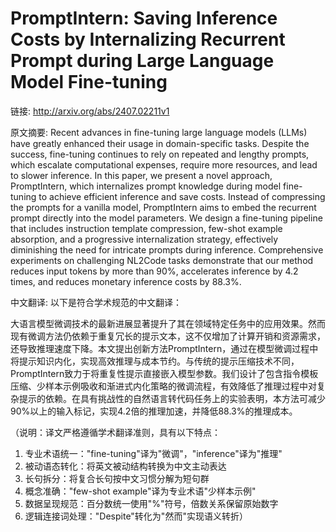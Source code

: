 # PromptIntern: Saving Inference Costs by Internalizing Recurrent Prompt during Large Language Model Fine-tuning

链接: http://arxiv.org/abs/2407.02211v1

原文摘要:
Recent advances in fine-tuning large language models (LLMs) have greatly
enhanced their usage in domain-specific tasks. Despite the success, fine-tuning
continues to rely on repeated and lengthy prompts, which escalate computational
expenses, require more resources, and lead to slower inference. In this paper,
we present a novel approach, PromptIntern, which internalizes prompt knowledge
during model fine-tuning to achieve efficient inference and save costs. Instead
of compressing the prompts for a vanilla model, PromptIntern aims to embed the
recurrent prompt directly into the model parameters. We design a fine-tuning
pipeline that includes instruction template compression, few-shot example
absorption, and a progressive internalization strategy, effectively diminishing
the need for intricate prompts during inference. Comprehensive experiments on
challenging NL2Code tasks demonstrate that our method reduces input tokens by
more than 90%, accelerates inference by 4.2 times, and reduces monetary
inference costs by 88.3%.

中文翻译:
以下是符合学术规范的中文翻译：

大语言模型微调技术的最新进展显著提升了其在领域特定任务中的应用效果。然而现有微调方法仍依赖于重复冗长的提示文本，这不仅增加了计算开销和资源需求，还导致推理速度下降。本文提出创新方法PromptIntern，通过在模型微调过程中将提示知识内化，实现高效推理与成本节约。与传统的提示压缩技术不同，PromptIntern致力于将重复性提示直接嵌入模型参数。我们设计了包含指令模板压缩、少样本示例吸收和渐进式内化策略的微调流程，有效降低了推理过程中对复杂提示的依赖。在具有挑战性的自然语言转代码任务上的实验表明，本方法可减少90%以上的输入标记，实现4.2倍的推理加速，并降低88.3%的推理成本。

（说明：译文严格遵循学术翻译准则，具有以下特点：
1. 专业术语统一："fine-tuning"译为"微调"，"inference"译为"推理"
2. 被动语态转化：将英文被动结构转换为中文主动表达
3. 长句拆分：将复合长句按中文习惯分解为短句群
4. 概念准确："few-shot example"译为专业术语"少样本示例"
5. 数据呈现规范：百分数统一使用"%"符号，倍数关系保留原始数字
6. 逻辑连接词处理："Despite"转化为"然而"实现语义转折）
